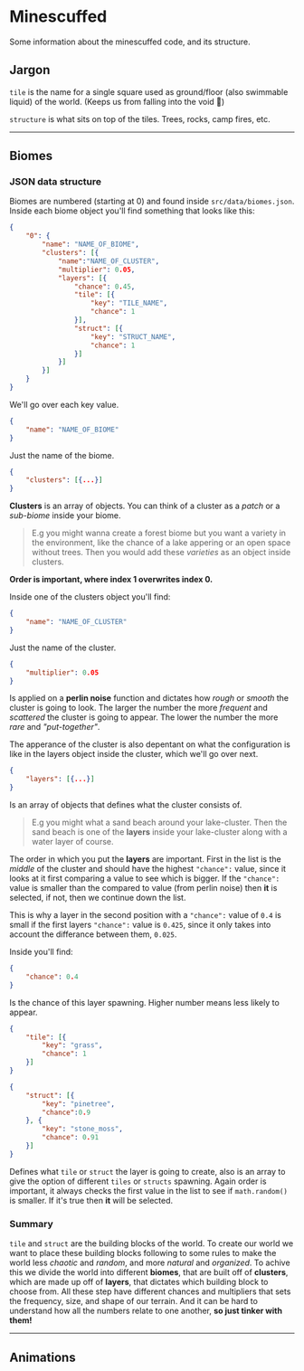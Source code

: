 # Minescuffed

Some information about the minescuffed code, and its structure.

## Jargon

`tile` is the name for a single square used as ground/floor (also swimmable liquid) of the world. (Keeps us from falling into the void 🌌)

`structure` is what sits on top of the tiles. Trees, rocks, camp fires, etc.

***

## Biomes

### JSON data structure

Biomes are numbered (starting at 0) and found inside `src/data/biomes.json`. Inside each biome object you'll find something that looks like this:

```json
{
    "0": {
        "name": "NAME_OF_BIOME",
        "clusters": [{
            "name":"NAME_OF_CLUSTER",
            "multiplier": 0.05,
            "layers": [{
                "chance": 0.45,
                "tile": [{
                    "key": "TILE_NAME",
                    "chance": 1
                }],
                "struct": [{
                    "key": "STRUCT_NAME",
                    "chance": 1
                }]
            }]
        }]
    }
}
```

We'll go over each key value.

```json
{
    "name": "NAME_OF_BIOME"
}
```

Just the name of the biome.

```json
{
    "clusters": [{...}]
}
```

**Clusters** is an array of objects. You can think of a cluster as a *patch* or a *sub-biome* inside your biome.

>E.g you might wanna create a forest biome but you want a variety in the environment, like the chance of a lake appering or an open space without trees. Then you would add these *varieties* as an object inside clusters.

**Order is important, where index 1 overwrites index 0.**

Inside one of the clusters object you'll find:

```json
{
    "name": "NAME_OF_CLUSTER"
}
```

Just the name of the cluster.

```json
{
    "multiplier": 0.05
}
```

Is applied on a **perlin noise** function and dictates how *rough* or *smooth* the cluster is going to look. The larger the number the more *frequent* and *scattered* the cluster is going to appear. The lower the number the more *rare* and *"put-together"*.

The apperance of the cluster is also depentant on what the configuration is like in the layers object inside the cluster, which we'll go over next.

```json
{
    "layers": [{...}]
}
```

Is an array of objects that defines what the cluster consists of.

>E.g you might what a sand beach around your lake-cluster. Then the sand beach is one of the **layers** inside your lake-cluster along with a water layer of course.

The order in which you put the **layers** are important. First in the list is the *middle* of the cluster and should have the highest `"chance":` value, since it looks at it first comparing a value to see which is bigger. If the `"chance":` value is smaller than the compared to value (from perlin noise) then **it** is selected, if not, then we continue down the list.

This is why a layer in the second position with a `"chance":` value of `0.4` is small if the first layers `"chance":` value is `0.425`, since it only takes into account the differance between them, `0.025`.

Inside you'll find:

```json
{
    "chance": 0.4
}
```

Is the chance of this layer spawning. Higher number means less likely to appear.

```json
{
    "tile": [{
        "key": "grass",
        "chance": 1
    }]
}
```

```json
{
    "struct": [{
        "key": "pinetree",
        "chance":0.9
    }, {
        "key": "stone_moss",
        "chance": 0.91
    }]
}
```

Defines what `tile` or `struct` the layer is going to create, also is an array to give the option of different `tiles` or `structs` spawning. Again order is important, it always checks the first value in the list to see if `math.random()` is smaller. If it's true then **it** will be selected.

### Summary

`tile` and `struct` are the building blocks of the world. To create our world we want to place these building blocks following to some rules to make the world less *chaotic* and *random*, and more *natural* and *organized*. To achive this we divide the world into different **biomes**, that are built off of **clusters**, which are made up off of **layers**, that dictates which building block to choose from. All these step have different chances and multipliers that sets the frequency, size, and shape of our terrain. And it can be hard to understand how all the numbers relate to one another, **so just tinker with them!**

***

## Animations
